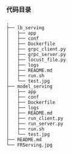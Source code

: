 <!--
 * @Author: mukangt
 * @Date: 2020-12-15 14:54:39
 * @LastEditors: mukangt
 * @LastEditTime: 2020-12-15 15:37:42
 * @Description: 
-->
### 代码目录
```
.
├── lb_serving
│   ├── app
│   ├── conf
│   ├── Dockerfile
│   ├── grpc_client.py
│   ├── grpc_server.py
│   ├── locust_file.py
│   ├── logs
│   ├── README.md
│   ├── run.sh
│   └── test.jpg
├── model_serving
│   ├── app
│   ├── conf
│   ├── Dockerfile
│   ├── logs
│   ├── README.md
│   ├── run_client.py
│   ├── run_server.py
│   ├── run.sh
│   └── test.jpg
├── README.md
└── FRServing.jpg
```
